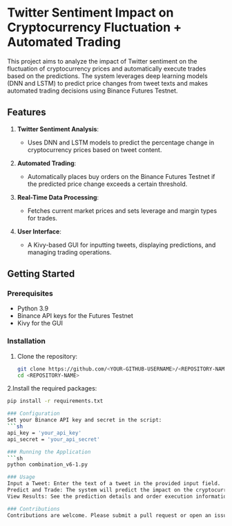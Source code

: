 # Twitter Sentiment Impact on Cryptocurrency Fluctuation + Automated Trading

This project aims to analyze the impact of Twitter sentiment on the fluctuation of cryptocurrency prices and automatically execute trades based on the predictions. The system leverages deep learning models (DNN and LSTM) to predict price changes from tweet texts and makes automated trading decisions using Binance Futures Testnet.

## Features

1. **Twitter Sentiment Analysis**: 
   - Uses DNN and LSTM models to predict the percentage change in cryptocurrency prices based on tweet content.

2. **Automated Trading**:
   - Automatically places buy orders on the Binance Futures Testnet if the predicted price change exceeds a certain threshold.

3. **Real-Time Data Processing**:
   - Fetches current market prices and sets leverage and margin types for trades.

4. **User Interface**:
   - A Kivy-based GUI for inputting tweets, displaying predictions, and managing trading operations.

## Getting Started

### Prerequisites

- Python 3.9
- Binance API keys for the Futures Testnet
- Kivy for the GUI

### Installation

1. Clone the repository:
   ```sh
   git clone https://github.com/<YOUR-GITHUB-USERNAME>/<REPOSITORY-NAME>.git
   cd <REPOSITORY-NAME>

2.Install the required packages:
   ```sh
   pip install -r requirements.txt

### Configuration
Set your Binance API key and secret in the script:
   ```sh
   api_key = 'your_api_key'
   api_secret = 'your_api_secret'

### Running the Application
   ```sh
   python combination_v6-1.py

### Usage
Input a Tweet: Enter the text of a tweet in the provided input field.
Predict and Trade: The system will predict the impact on the cryptocurrency price and automatically place an order if the prediction meets the criteria.
View Results: See the prediction details and order execution information in the GUI.

### Contributions
Contributions are welcome. Please submit a pull request or open an issue to discuss improvements or bug fixes.



